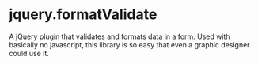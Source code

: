 jquery.formatValidate
=====================

A jQuery plugin that validates and formats data in a form.  Used with basically no javascript, this library is so easy that even a graphic designer could use it.